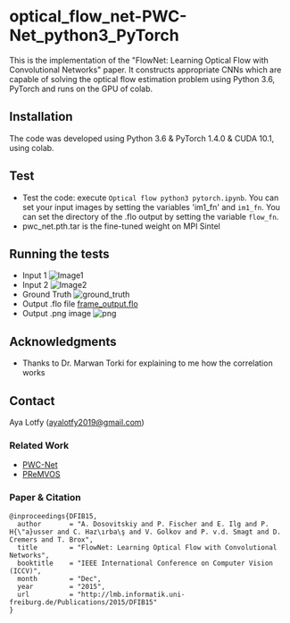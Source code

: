 # optical_flow_net-PWC-Net_python3_PyTorch

This is the implementation of  the "FlowNet: Learning Optical Flow with Convolutional Networks" paper. It constructs appropriate CNNs which are capable of solving the optical flow estimation problem using Python 3.6, PyTorch and runs on the GPU of colab.

## Installation

The code was developed using Python 3.6 & PyTorch 1.4.0 & CUDA 10.1, using colab.

## Test

* Test the code: execute ```Optical flow python3 pytorch.ipynb```. You can set your input images by setting the variables 'im1_fn' and ```im1_fn```. You can set the directory of the .flo output by setting the variable ```flow_fn```.
* pwc_net.pth.tar is the fine-tuned weight on MPI Sintel

## Running the tests

* Input 1
![Image1](https://drive.google.com/file/d/1GB_yXCXr0Ibe_UOkM9F5xxD99EUmSARp/view?usp=sharing)
* Input 2
![Image2](https://drive.google.com/file/d/1OxxvZ3X-su78Cqbv4UtWS1HxzxQQ-x-b/view?usp=sharing)
* Ground Truth
![ground_truth](https://drive.google.com/file/d/1-Yyr9x24_fgaQd5DnbeeBuZUzlGmrwCA/view?usp=sharing)
* Output .flo file
[frame_output.flo](https://drive.google.com/file/d/1FERILJNlyTFUiAyJeP3cZ0lmgohqghIY/view?usp=sharing)
* Output .png image
![png](https://drive.google.com/file/d/1v-7VXzyf-pt8tF0pIaSngHZX6FE7yw8G/view?usp=sharing)

## Acknowledgments

* Thanks to Dr. Marwan Torki for explaining to me how the correlation works

## Contact

Aya Lotfy (ayalotfy2019@gmail.com) 

### Related Work

* [PWC-Net](https://github.com/NVlabs/PWC-Net)
* [PReMVOS](https://github.com/JonathonLuiten/PReMVOS)


### Paper & Citation

```
@inproceedings{DFIB15,
  author       = "A. Dosovitskiy and P. Fischer and E. Ilg and P. H{\"a}usser and C. Haz\ırba\ş and V. Golkov and P. v.d. Smagt and D. Cremers and T. Brox",
  title        = "FlowNet: Learning Optical Flow with Convolutional Networks",
  booktitle    = "IEEE International Conference on Computer Vision (ICCV)",
  month        = "Dec",
  year         = "2015",
  url          = "http://lmb.informatik.uni-freiburg.de/Publications/2015/DFIB15"
}
```
